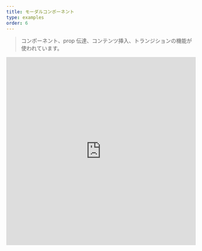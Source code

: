 ```yaml
---
title: モーダルコンポーネント
type: examples
order: 6
---
```


> コンポーネント、prop 伝達、コンテンツ挿入、トランジションの機能が使われています。

<iframe width="100%" height="500" src="https://jsfiddle.net/yyx990803/70yyx8z2/embedded/result,html,js,css" allowfullscreen="allowfullscreen" frameborder="0"></iframe>
